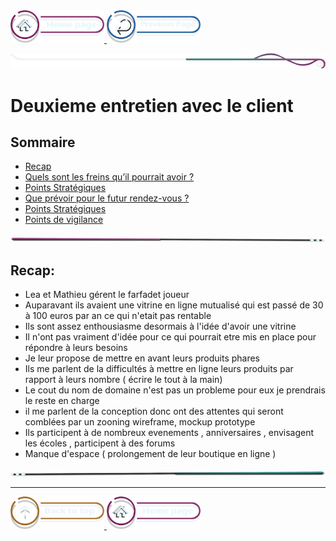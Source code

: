 <a href="/README.md">
  <img src="../../assets/button/home_page.png" alt="Home page" style="width: 150px; height: auto;">
</a>
<a href="/BDD/regles-de-sauvegardes.md">
  <img src="../../assets/button/previous_page.png" alt="Back to top" style="width: 150px; height: auto;">
</a>

![border](../../assets/line/border_deco_rt.png)

# Deuxieme entretien avec le client

## Sommaire

- [Recap](#recap)
- [Quels sont les freins qu’il pourrait avoir ?](#quels-sont-les-freins-quil-pourrait-avoir)
- [Points Stratégiques](#points-stratégiques) 
- [Que prévoir pour le futur rendez-vous ?](#que-prévoir-pour-le-futur-rendez-vous)
- [Points Stratégiques](#points-stratégiques)
- [Points de vigilance](#points-de-vigilance)

<!-- ![border](assets/line/line_pink_point_l.png) --> 

![border](../../assets/line/line-pink-point_l.png)


## Recap: 

- Lea et Mathieu gérent le farfadet joueur 
- Auparavant ils avaient une vitrine en ligne mutualisé qui est passé de 30 à 100 euros par an ce qui n'etait pas rentable 
- Ils sont assez enthousiasme desormais à l'idée d'avoir une vitrine 
- Il n'ont pas vraiment d'idée pour ce qui pourrait etre mis en place pour répondre à leurs besoins 
- Je leur propose de mettre en avant leurs produits phares 
- Ils me parlent de la difficultés à mettre en ligne leurs produits par rapport à leurs nombre ( écrire le tout à la main)
- Le cout du nom de domaine n'est pas un probleme pour eux je prendrais le reste en charge 
- il me parlent de la conception donc ont des attentes qui seront comblées par un zooning wireframe, mockup prototype 
- Ils participent à de nombreux evenements , anniversaires , envisagent les écoles , participent à des forums 
- Manque d'espace ( prolongement de leur boutique en ligne )




![border](../../assets/line/line-teal-point_r.png)

---

<a href="#sommaire">
  <img src="../../assets/button/back_to_top.png" alt="Back to top" style="width: 150px; height: auto;">
</a>
<a href="/README.md">
  <img src="../../assets/button/home_page.png" alt="Home page" style="width: 150px; height: auto;">
</a>
